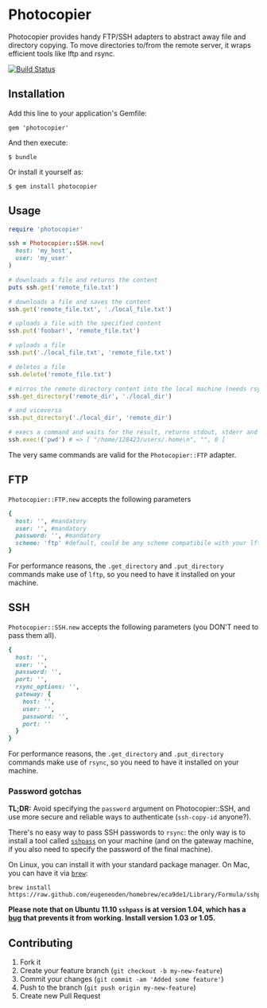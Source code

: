 # Photocopier

Photocopier provides handy FTP/SSH adapters to abstract away file and directory copying.
To move directories to/from the remote server, it wraps efficient tools like lftp and rsync.

[![Build Status](https://travis-ci.org/welaika/photocopier.png?branch=master)](https://travis-ci.org/welaika/photocopier)

## Installation

Add this line to your application's Gemfile:

    gem 'photocopier'

And then execute:

    $ bundle

Or install it yourself as:

    $ gem install photocopier

## Usage

```ruby
require 'photocopier'

ssh = Photocopier::SSH.new(
  host: 'my_host',
  user: 'my_user'
)

# downloads a file and returns the content
puts ssh.get('remote_file.txt')

# downloads a file and saves the content
ssh.get('remote_file.txt', './local_file.txt')

# uploads a file with the specified content
ssh.put('foobar!', 'remote_file.txt')

# uploads a file
ssh.put('./local_file.txt', 'remote_file.txt')

# deletes a file
ssh.delete('remote_file.txt')

# mirros the remote directory content into the local machine (needs rsync on the local machine)
ssh.get_directory('remote_dir', './local_dir')

# and viceversa
ssh.put_directory('./local_dir', 'remote_dir')

# execs a command and waits for the result, returns stdout, stderr and exit code
ssh.exec!('pwd') # => [ "/home/128423/users/.home\n", "", 0 ]
```
The very same commands are valid for the `Photocopier::FTP` adapter.

## FTP

`Photocopier::FTP.new` accepts the following parameters 

```ruby
{
  host: '', #mandatory
  user: '', #mandatory
  password: '', #mandatory
  scheme: 'ftp' #default, could be any scheme compatibile with your lftp version
}
```
For performance reasons, the `.get_directory` and `.put_directory` commands make
use of `lftp`, so you need to have it installed on your machine.

## SSH

`Photocopier::SSH.new` accepts the following parameters (you DON'T need
to pass them all).

```ruby
{
  host: '',
  user: '',
  password: '',
  port: '',
  rsync_options: '',
  gateway: {
    host: '',
    user: '',
    password: '',
    port: ''
  }
}
```

For performance reasons, the `.get_directory` and `.put_directory` commands make
use of `rsync`, so you need to have it installed on your machine.

### Password gotchas
**TL;DR:** Avoid specifying the `password` argument on Photocopier::SSH, and
use more secure and reliable ways to authenticate (`ssh-copy-id` anyone?).

There's no easy way to pass SSH passwords to `rsync`: the only way is to install
a tool called [`sshpass`](http://sourceforge.net/projects/sshpass/) on your
machine (and on the gateway machine, if you also need to specify the password
of the final machine).

On Linux, you can install it with your standard package manager. On Mac, you can
have it via [`brew`](https://github.com/mxcl/homebrew):

```
brew install https://raw.github.com/eugeneoden/homebrew/eca9de1/Library/Formula/sshpass.rb
```

**Please note that on Ubuntu 11.10 `sshpass` is at version 1.04, which has a
[bug](https://bugs.launchpad.net/ubuntu/+source/sshpass/+bug/774882) that prevents
it from working. Install version 1.03 or 1.05.**

## Contributing

1. Fork it
2. Create your feature branch (`git checkout -b my-new-feature`)
3. Commit your changes (`git commit -am 'Added some feature'`)
4. Push to the branch (`git push origin my-new-feature`)
5. Create new Pull Request

